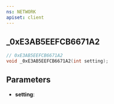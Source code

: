 ```yaml
---
ns: NETWORK
apiset: client
---
```

## _0xE3AB5EEFCB6671A2

```c
// 0xE3AB5EEFCB6671A2
void _0xE3AB5EEFCB6671A2(int setting);
```


## Parameters
* **setting**:



